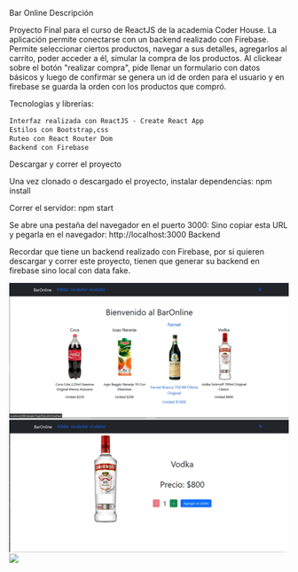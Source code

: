 Bar  Online
Descripción

Proyecto Final para el curso de ReactJS de la academia Coder House. La aplicación permite conectarse con un backend realizado con Firebase. Permite seleccionar ciertos productos, navegar a sus detalles, agregarlos al carrito, poder acceder a él, simular la compra de los productos. Al clickear sobre el botón "realizar compra", pide llenar un formulario con datos básicos y luego de confirmar se genera un id de orden para el usuario y en firebase se guarda la orden con los productos que compró.

Tecnologías y librerías:

    Interfaz realizada con ReactJS - Create React App
    Estilos con Bootstrap,css
    Ruteo con React Router Dom
    Backend con Firebase

Descargar y correr el proyecto

Una vez clonado o descargado el proyecto, instalar dependencias:
npm install

Correr el servidor:
npm start

Se abre una pestaña del navegador en el puerto 3000:
Sino copiar esta URL y pegarla en el navegador: http://localhost:3000
Backend

Recordar que tiene un backend realizado con Firebase, por si quieren descargar y correr este proyecto, tienen que generar su backend en firebase sino local con data fake.

![](public/bar1.png)
![](public/bar2jpg.jpg)
![](public/bar2%C2%BF3jpg.jpg)
